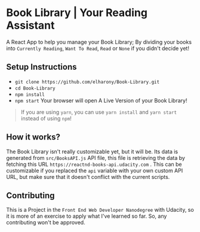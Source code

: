 # Book Library | Your Reading Assistant
A React App to help you manage your Book Library; By dividing your books into `Currently Reading`, `Want To Read`, `Read` or `None` if you didn't decide yet!

## Setup Instructions
- `git clone https://github.com/elharony/Book-Library.git`
- `cd Book-Library`
- `npm install`
- `npm start`
Your browser will open A Live Version of your Book Library!
> If you are using `yarn`, you can use `yarn install` and `yarn start` instead of using `npm`!

## How it works?
The Book Library isn't really customizable yet, but it will be. Its data is generated from `src/BooksAPI.js` API file, this file is retrieving the data by fetching this URL `https://reactnd-books-api.udacity.com` . This can be customizable if you replaced the `api` variable with your own custom API URL, but make sure that it doesn't conflict with the current scripts.

## Contributing
This is a Project in the `Front End Web Developer Nanodegree` with Udacity, so it is more of an exercise to apply what I've learned so far. So, any contributing won't be approved.